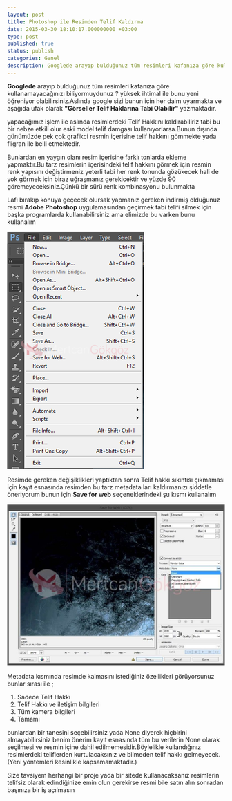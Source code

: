 ```yaml
---
layout: post
title: Photoshop ile Resimden Telif Kaldırma
date: 2015-03-30 18:10:17.000000000 +03:00
type: post
published: true
status: publish
categories: Genel
description: Googlede arayıp bulduğunuz tüm resimleri kafanıza göre kullanamayacağınızı biliyormuydunuz ? yüksek ihtimal ile bunu yeni öğreniyor olabilirsiniz.
---
```

**Googlede** arayıp bulduğunuz tüm resimleri kafanıza göre kullanamayacağınızı biliyormuydunuz ? yüksek ihtimal ile bunu yeni öğreniyor olabilirsiniz.Aslında google sizi bunun için her daim uyarmakta ve aşağıda ufak olarak **"Görseller Telif Haklarına Tabi Olabilir"** yazmaktadır.

yapacağımız işlem ile aslında resimlerdeki Telif Hakkını kaldırabiliriz tabi bu bir nebze etkili olur eski model telif damgası kullanıyorlarsa.Bunun dışında günümüzde pek çok grafikci resmin içerisine telif hakkını gömmekte yada fligran ile belli etmektedir.

Bunlardan en yaygın olanı resim içerisine farklı tonlarda ekleme yapmaktır.Bu tarz resimlerin içerisindeki telif hakkını görmek için resmin renk yapısını değiştirmeniz yeterli tabi her renk tonunda gözükecek hali de yok görmek için biraz uğraşmanız gerekicektir ve yüzde 90 göremeyeceksiniz.Çünkü bir sürü renk kombinasyonu bulunmakta

Lafı bırakıp konuya geçecek olursak yapmanız gereken indirmiş olduğunuz resmi **Adobe Photoshop** uygulamasından geçirmek tabi telifi silmek için başka programlarda kullanabilirsiniz ama elimizde bu varken bunu kullanalım

![telifgorsel1](/assets/telifgorsel1.png)

Resimde gereken değişiklikleri yaptıktan sonra Telif hakkı sıkıntısı çıkmaması için kayıt esnasında resimden bu tarz metadata ları kaldırmanızı şiddetle öneriyorum bunun için **Save for web** seçeneklerindeki şu kısmı kullanalım

![telifgorsel2](/assets/telifgorsel2-e1427727267742.jpg)

Metadata kısmında resimde kalmasını istediğiniz özellikleri görüyorsunuz bunlar sırası ile ;

1. Sadece Telif Hakkı
2. Telif Hakkı ve iletişim bilgileri
3. Tüm kamera bilgileri
4. Tamamı

bunlardan bir tanesini seçebilirsiniz yada None diyerek hiçbirini almayabilirsiniz benim önerim kayıt esnasında tüm bu verilerin None olarak seçilmesi ve resmin içine dahil edilmemesidir.Böylelikle kullandığınız resimlerdeki teliflerden kurtulacaksınız ve bilmeden telif hakkı gelmeyecek.(Yeni yöntemleri kesinlikle kapsamamaktadır.)

Size tavsiyem herhangi bir proje yada bir sitede kullanacaksanız resimlerin telifsiz olarak edindiğinize emin olun gerekirse resmi bile satın alın sonradan başınıza bir iş açılmasın
